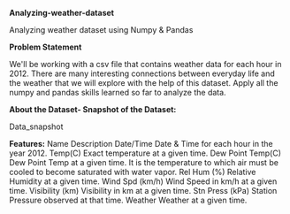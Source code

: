 **Analyzing-weather-dataset**

Analyzing weather dataset using Numpy & Pandas

**Problem Statement**

We'll be working with a csv file that contains weather data for each hour in 2012. There are many interesting connections between everyday life and the weather that we will explore with the help of this dataset. Apply all the numpy and pandas skills learned so far to analyze the data.

**About the Dataset- Snapshot of the Dataset:**

Data_snapshot

**Features:** Name Description Date/Time Date & Time for each hour in the year 2012. Temp(C) Exact temperature at a given time. Dew Point Temp(C) Dew Point Temp at a given time. It is the temperature to which air must be cooled to become saturated with water vapor. Rel Hum (%) Relative Humidity at a given time. Wind Spd (km/h) Wind Speed in km/h at a given time. Visibility (km) Visibility in km at a given time. Stn Press (kPa) Station Pressure observed at that time. Weather Weather at a given time.
